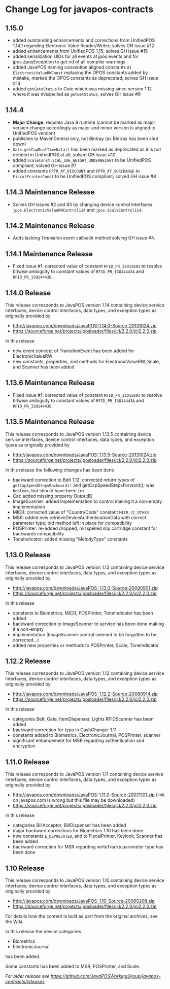 # Change Log for javapos-contracts

## 1.15.0

- added outstanding enhancements and corrections from UnifiedPOS 1.14.1 regarding Electronic Value Reader/Writer; solves GH issue #12
- added enhancements from UnifiedPOS 1.15; solves GH issue #15
- added serialization UIDs for all events at jpos.events and for jpos.JposException to get rid of all compiler warnings
- added JavaPOS naming convention aligned constants at `ElectronicValueRWConst` replacing the OPOS constants added by mistake, marked the OPOS constants as deprecated; solves GH issue #14
- added `getGateStatus` to _Gate_ which was missing since version 1.12 where it was misspelled as `getGetStatus`; solves GH issue #9

## 1.14.4

- **Major Change**: requires Java 8 runtime (cannot be marked as major version change accordingly as major and minor version is aligned to UnifiedPOS version)
- publishes to MavenCentral only, not Bintray (as Bintray has been shut down)
- `Gate.getCapRealTimeData()` has been marked as deprecated as it is not defined in UnifiedPOS at all; solved GH issue #10
- added `ScaleConst.SCAL_SUE_WEIGHT_UNDERWEIGHT` to be UnifiedPOS compliant; solved GH issue #7
- added constants `FPTR_AT_DISCOUNT` and `FPTR_AT_SURCHARGE` to `FiscalPrinterConst` to be UnifiedPOS compliant; solved GH issue #8

## 1.14.3 Maintenance Release

- Solves GH issues #2 and #3 by changing device control interfaces `jpos.ElectronicValueRWControl114` and `jpos.ScaleControl114`.

## 1.14.2 Maintenance Release

- Adds lacking *Transition* event callback method solving GH issue #4.

## 1.14.1 Maintenance Release

- Fixed issue #1: corrected value of constant `RFID_PR_ISO15693` to resolve bitwise ambiguity to constant values of `RFID_PR_ISO14443A` and `RFID_PR_ISO14443B`.

## 1.14.0 Release

This release corresponds to JavaPOS version 1.14 containing device service interfaces, device control interfaces, data types, and exception types as originally provided by

- http://javapos.com/downloads/JavaPOS-1.14.0-Source-20131024.zip
- https://sourceforge.net/projects/jposloader/files/jcl/2.2.0/jcl2.2.0.zip

In this release

- new event concept of TransitionEvent has been added for ElectronicValueRW
- new constants, properties, and methods for ElectronicValueRW, Scale, and Scanner has been added

## 1.13.6 Maintenance Release

- Fixed issue #1: corrected value of constant `RFID_PR_ISO15693` to resolve bitwise ambiguity to constant values of `RFID_PR_ISO14443A` and `RFID_PR_ISO14443B`.

## 1.13.5 Maintenance Release

This release corresponds to JavaPOS version 1.13.5 containing device service interfaces, device control interfaces, data types, and exception types as originally provided by

- http://javapos.com/downloads/JavaPOS-1.13.5-Source-20131024.zip
- https://sourceforge.net/projects/jposloader/files/jcl/2.2.0/jcl2.2.0.zip

In this release the following changes has been done

- backward correction to Belt 1.12: corrected return types of `getCapSpeedStepsBackward()` and getCapSpeedStepsForward(); was `boolean`, but should have been `int`
- Cat: added missing property OutputID
- ImageScanner: added implementation to control making it a non-empty implementation
- MICR: corrected value of "CountryCode" constant `MICR_CC_OTHER`
- MSR: added new retrieveDeviceAuthenticationData with correct parameter type; old method left in place for compatibility
- POSPrinter: re-added dropped, misspelled slip cartridge constant for backwards compatibility
- ToneIndicator: added missing "MelodyType" constants

## 1.13.0 Release

This release corresponds to JavaPOS version 1.13 containing device service interfaces, device control interfaces, data types, and exception types as originally provided by

- http://javapos.com/downloads/JavaPOS-1.13.0-Source-20090901.zip
- https://sourceforge.net/projects/jposloader/files/jcl/2.2.0/jcl2.2.0.zip

In this release

- constants to Biometrics, MICR, POSPrinter, ToneIndicator has been added
- backward correction to ImageScanner to service has been done making it a non-empty
- implementation (ImageScanner control seemed to be forgotten to be  corrected...)
- added new properties or methods to POSPrinter, Scale, ToneIndicator

## 1.12.2 Release

This release corresponds to JavaPOS version 1.12 containing device service interfaces, device control interfaces, data types, and exception types as originally provided by

- http://javapos.com/downloads/JavaPOS-1.12.2-Source-20080914.zip
- https://sourceforge.net/projects/jposloader/files/jcl/2.2.0/jcl2.2.0.zip

In this release

- categories Belt, Gate, ItemDispenser, Lights RFIDScanner has been added
- backward correction for typo in CashChanger 1.11
- constants added to Biometrics, ElectronicJournal, POSPrinter, scanner
- significant enhancement for MSR regarding authentication and encryption

## 1.11.0 Release

This release corresponds to JavaPOS version 1.11 containing device service interfaces, device control interfaces, data types, and exception types as originally provided by

- http://javapos.com/downloads/JavaPOS-1.11.0-Source-20071101.zip (link on javapos.com is wrong but this file may be downloaded)
- https://sourceforge.net/projects/jposloader/files/jcl/2.2.0/jcl2.2.0.zip

In this release

- categories BillAcceptor, BillDispenser has been added
- major backward corrections for Biometrics 1.10 has been done
- new constants `E_DEPRECATED`, and to FiscalPrinter, Keylock, Scanner has been added
- backward correction for MSR regarding writeTracks parameter type has been done

## 1.10 Release

This release corresponds to JavaPOS version 1.10 containing device service interfaces, device control interfaces, data types, and exception types as originally provided by

- http://javapos.com/downloads/JavaPOS-1.10-Source-20060208.zip
- https://sourceforge.net/projects/jposloader/files/jcl/2.2.0/jcl2.2.0.zip

For details how the content is built as part from the original archives, see the Wiki.

In this release the device categories

- Biometrics
- ElectronicJournal

has been added.

Some constants has been added to MSR, POSPrinter, and Scale.


*For older release see https://github.com/JavaPOSWorkingGroup/javapos-contracts/releases*